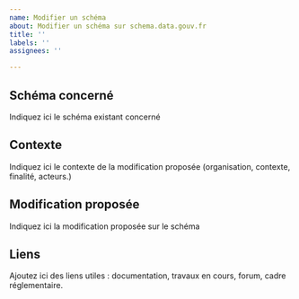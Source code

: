 ```yaml
---
name: Modifier un schéma
about: Modifier un schéma sur schema.data.gouv.fr
title: ''
labels: ''
assignees: ''

---
```


## Schéma concerné
Indiquez ici le schéma existant concerné

## Contexte

Indiquez ici le contexte de la modification proposée (organisation, contexte, finalité, acteurs.)

## Modification proposée

Indiquez ici la modification proposée sur le schéma

## Liens
Ajoutez ici des liens utiles : documentation, travaux en cours, forum, cadre réglementaire.

